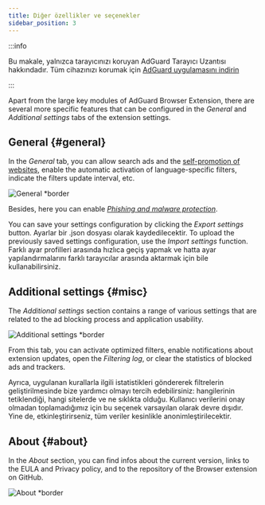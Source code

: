 ```yaml
---
title: Diğer özellikler ve seçenekler
sidebar_position: 3
---
```


:::info

Bu makale, yalnızca tarayıcınızı koruyan AdGuard Tarayıcı Uzantısı hakkındadır. Tüm cihazınızı korumak için [AdGuard uygulamasını indirin](https://agrd.io/download-kb-adblock)

:::

Apart from the large key modules of AdGuard Browser Extension, there are several more specific features that can be configured in the _General_ and _Additional settings_ tabs of the extension settings.

## General {#general}

In the _General_ tab, you can allow search ads and the [self-promotion of websites](/general/ad-filtering/search-ads), enable the automatic activation of language-specific filters, indicate the filters update interval, etc.

![General \*border](https://cdn.adtidy.org/content/Kb/ad_blocker/browser_extension/ad_blocker_browser_extension_general.png)

Besides, here you can enable [_Phishing and malware protection_](/general/browsing-security).

You can save your settings configuration by clicking the _Export settings_ button. Ayarlar bir .json dosyası olarak kaydedilecektir. To upload the previously saved settings configuration, use the _Import settings_ function. Farklı ayar profilleri arasında hızlıca geçiş yapmak ve hatta ayar yapılandırmalarını farklı tarayıcılar arasında aktarmak için bile kullanabilirsiniz.

## Additional settings {#misc}

The _Additional settings_ section contains a range of various settings that are related to the ad blocking process and application usability.

![Additional settings \*border](https://cdn.adtidy.org/content/Kb/ad_blocker/browser_extension/ad_blocker_browser_extension_additional_settings.png)

From this tab, you can activate optimized filters, enable notifications about extension updates, open the _Filtering log_, or clear the statistics of blocked ads and trackers.

Ayrıca, uygulanan kurallarla ilgili istatistikleri göndererek filtrelerin geliştirilmesinde bize yardımcı olmayı tercih edebilirsiniz: hangilerinin tetiklendiği, hangi sitelerde ve ne sıklıkta olduğu. Kullanıcı verilerini onay olmadan toplamadığımız için bu seçenek varsayılan olarak devre dışıdır. Yine de, etkinleştirirseniz, tüm veriler kesinlikle anonimleştirilecektir.

## About {#about}

In the _About_ section, you can find infos about the current version, links to the EULA and Privacy policy, and to the repository of the Browser extension on GitHub.

![About \*border](https://cdn.adtidy.org/content/Kb/ad_blocker/browser_extension/ad_blocker_browser_extension_about.png)
